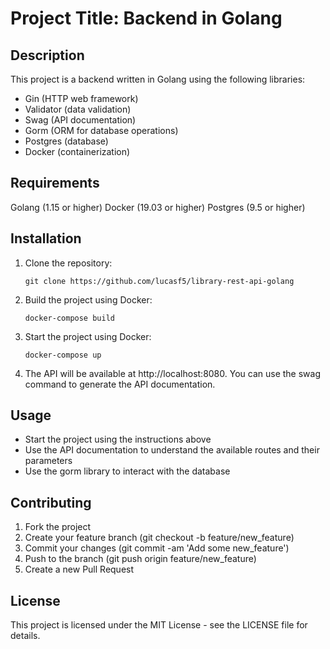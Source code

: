 # Project Title: Backend in Golang

## Description
This project is a backend written in Golang using the following libraries:

- Gin (HTTP web framework)
- Validator (data validation)
- Swag (API documentation)
- Gorm (ORM for database operations)
- Postgres (database)
- Docker (containerization)

## Requirements
Golang (1.15 or higher)
Docker (19.03 or higher)
Postgres (9.5 or higher)

## Installation
1. Clone the repository:
    ```
    git clone https://github.com/lucasf5/library-rest-api-golang
    ```
        
2. Build the project using Docker:
    ```
    docker-compose build
    ```
        
3. Start the project using Docker:
    ```
    docker-compose up
    ```
        
4. The API will be available at http://localhost:8080. You can use the swag command to generate the API documentation.

## Usage
- Start the project using the instructions above
- Use the API documentation to understand the available routes and their parameters
- Use the gorm library to interact with the database

## Contributing
1. Fork the project
2. Create your feature branch (git checkout -b feature/new_feature)
3. Commit your changes (git commit -am 'Add some new_feature')
4. Push to the branch (git push origin feature/new_feature)
5. Create a new Pull Request

## License
This project is licensed under the MIT License - see the LICENSE file for details.
